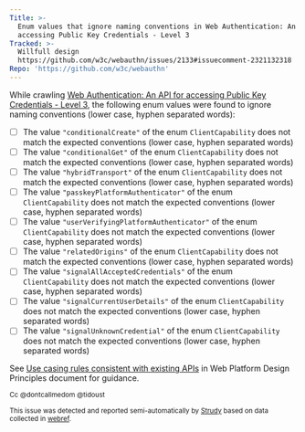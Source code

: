 ```yaml
---
Title: >-
  Enum values that ignore naming conventions in Web Authentication: An API for
  accessing Public Key Credentials - Level 3
Tracked: >-
  Willfull design
  https://github.com/w3c/webauthn/issues/2133#issuecomment-2321132318
Repo: 'https://github.com/w3c/webauthn'
---
```


While crawling [Web Authentication: An API for accessing Public Key Credentials - Level 3](https://w3c.github.io/webauthn/), the following enum values were found to ignore naming conventions (lower case, hyphen separated words):
* [ ] The value `"conditionalCreate"` of the enum `ClientCapability` does not match the expected conventions (lower case, hyphen separated words)
* [ ] The value `"conditionalGet"` of the enum `ClientCapability` does not match the expected conventions (lower case, hyphen separated words)
* [ ] The value `"hybridTransport"` of the enum `ClientCapability` does not match the expected conventions (lower case, hyphen separated words)
* [ ] The value `"passkeyPlatformAuthenticator"` of the enum `ClientCapability` does not match the expected conventions (lower case, hyphen separated words)
* [ ] The value `"userVerifyingPlatformAuthenticator"` of the enum `ClientCapability` does not match the expected conventions (lower case, hyphen separated words)
* [ ] The value `"relatedOrigins"` of the enum `ClientCapability` does not match the expected conventions (lower case, hyphen separated words)
* [ ] The value `"signalAllAcceptedCredentials"` of the enum `ClientCapability` does not match the expected conventions (lower case, hyphen separated words)
* [ ] The value `"signalCurrentUserDetails"` of the enum `ClientCapability` does not match the expected conventions (lower case, hyphen separated words)
* [ ] The value `"signalUnknownCredential"` of the enum `ClientCapability` does not match the expected conventions (lower case, hyphen separated words)

See [Use casing rules consistent with existing APIs](https://w3ctag.github.io/design-principles/#casing-rules) in Web Platform Design Principles document for guidance.

<sub>Cc @dontcallmedom @tidoust</sub>

<sub>This issue was detected and reported semi-automatically by [Strudy](https://github.com/w3c/strudy/) based on data collected in [webref](https://github.com/w3c/webref/).</sub>
